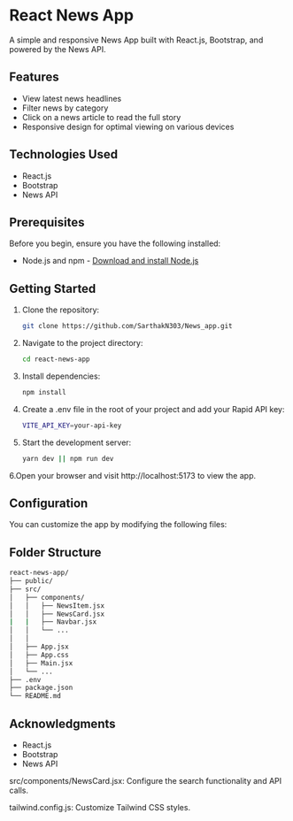 # React News App

A simple and responsive News App built with React.js, Bootstrap, and powered by the News API.

## Features

- View latest news headlines
- Filter news by category
- Click on a news article to read the full story
- Responsive design for optimal viewing on various devices

## Technologies Used

- React.js
- Bootstrap
- News API

## Prerequisites

Before you begin, ensure you have the following installed:

- Node.js and npm - [Download and install Node.js](https://nodejs.org/)

## Getting Started

1. Clone the repository:

   ```bash
   git clone https://github.com/SarthakN303/News_app.git
   ```
2. Navigate to the project directory:

   ```bash
   cd react-news-app
   ```
3. Install dependencies:

   ```bash
   npm install
   ```
4. Create a .env file in the root of your project and add your Rapid API key:

   ```bash
   VITE_API_KEY=your-api-key
   ```
5. Start the development server:

   ```bash
   yarn dev || npm run dev
   ```
6.Open your browser and visit http://localhost:5173 to view the app.

## Configuration
You can customize the app by modifying the following files:

## Folder Structure

   ```bash
   react-news-app/
   ├── public/
   ├── src/
   │   ├── components/
   │   │   ├── NewsItem.jsx
   │   │   ├── NewsCard.jsx
   |   |   ├── Navbar.jsx
   │   │   └── ...
   │   │   
   │   ├── App.jsx
   │   ├── App.css
   │   ├── Main.jsx
   │   └── ...
   ├── .env
   ├── package.json
   └── README.md
   ```


## Acknowledgments
- React.js
- Bootstrap
- News API

src/components/NewsCard.jsx: Configure the search functionality and API calls.

tailwind.config.js: Customize Tailwind CSS styles.   
    

      

